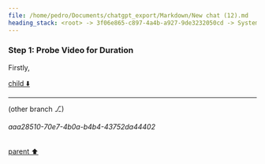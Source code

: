 ```yaml
---
file: /home/pedro/Documents/chatgpt_export/Markdown/New chat (12).md
heading_stack: <root> -> 3f06e865-c897-4a4b-a927-9de3232050cd -> System -> b071c1f2-263c-4341-9590-5213dca53085 -> System -> aaa2b49a-84e1-4810-bb7b-b731b4e96f38 -> User -> 841e4077-bd78-480f-814b-b79a9a92e559 -> Assistant -> Step 1: Probe Video for Duration
---
```

### Step 1: Probe Video for Duration

Firstly,

[child ⬇️](#aaa28510-70e7-4b0a-b4b4-43752da44402)

---

(other branch ⎇)
###### aaa28510-70e7-4b0a-b4b4-43752da44402
[parent ⬆️](#841e4077-bd78-480f-814b-b79a9a92e559)
